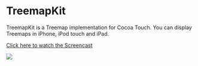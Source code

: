 TreemapKit
==========

TreemapKit is a Treemap implementation for Cocoa Touch.
You can display Treemaps in iPhone, iPod touch and iPad.

[Click here to watch the Screencast](http://www.flickr.com/photos/14555412@N05/4507739960/in/set-72157623699022825/ )

![](http://farm5.static.flickr.com/4004/4507084873_2b5d541c91.jpg)
